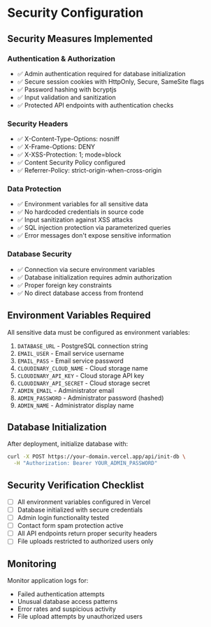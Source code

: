# Security Configuration

## Security Measures Implemented

### Authentication & Authorization
- ✅ Admin authentication required for database initialization
- ✅ Secure session cookies with HttpOnly, Secure, SameSite flags
- ✅ Password hashing with bcryptjs
- ✅ Input validation and sanitization
- ✅ Protected API endpoints with authentication checks

### Security Headers
- ✅ X-Content-Type-Options: nosniff
- ✅ X-Frame-Options: DENY
- ✅ X-XSS-Protection: 1; mode=block
- ✅ Content Security Policy configured
- ✅ Referrer-Policy: strict-origin-when-cross-origin

### Data Protection
- ✅ Environment variables for all sensitive data
- ✅ No hardcoded credentials in source code
- ✅ Input sanitization against XSS attacks
- ✅ SQL injection protection via parameterized queries
- ✅ Error messages don't expose sensitive information

### Database Security
- ✅ Connection via secure environment variables
- ✅ Database initialization requires admin authorization
- ✅ Proper foreign key constraints
- ✅ No direct database access from frontend

## Environment Variables Required

All sensitive data must be configured as environment variables:

1. `DATABASE_URL` - PostgreSQL connection string
2. `EMAIL_USER` - Email service username
3. `EMAIL_PASS` - Email service password
4. `CLOUDINARY_CLOUD_NAME` - Cloud storage name
5. `CLOUDINARY_API_KEY` - Cloud storage API key
6. `CLOUDINARY_API_SECRET` - Cloud storage secret
7. `ADMIN_EMAIL` - Administrator email
8. `ADMIN_PASSWORD` - Administrator password (hashed)
9. `ADMIN_NAME` - Administrator display name

## Database Initialization

After deployment, initialize database with:
```bash
curl -X POST https://your-domain.vercel.app/api/init-db \
  -H "Authorization: Bearer YOUR_ADMIN_PASSWORD"
```

## Security Verification Checklist

- [ ] All environment variables configured in Vercel
- [ ] Database initialized with secure credentials
- [ ] Admin login functionality tested
- [ ] Contact form spam protection active
- [ ] All API endpoints return proper security headers
- [ ] File uploads restricted to authorized users only

## Monitoring

Monitor application logs for:
- Failed authentication attempts
- Unusual database access patterns
- Error rates and suspicious activity
- File upload attempts by unauthorized users